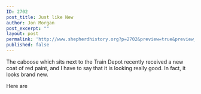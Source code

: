 ```yaml
---
ID: 2702
post_title: Just like New
author: Jon Morgan
post_excerpt: ""
layout: post
permalink: 'http://www.shepherdhistory.org?p=2702&preview=true&preview_id=2702'
published: false
---
```

The caboose which sits next to the Train Depot recently received a new coat of red paint, and I have to say that it is looking really good. In fact, it looks brand new.

Here are

&nbsp;